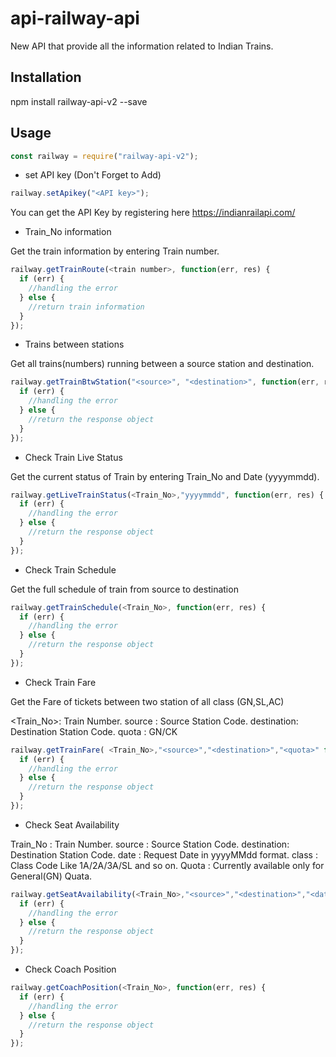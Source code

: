 # api-railway-api

New API that provide all the information related to Indian Trains.

## Installation

npm install railway-api-v2 --save

## Usage

```js
const railway = require("railway-api-v2");
```

- set API key (Don't Forget to Add)

```js
railway.setApikey("<API key>");
```

You can get the API Key by registering here https://indianrailapi.com/

- Train_No information

Get the train information by entering Train number.

```js
railway.getTrainRoute(<train number>, function(err, res) {
  if (err) {
    //handling the error
  } else {
    //return train information
  }
});
```

- Trains between stations

Get all trains(numbers) running between a source station and destination.

```js
railway.getTrainBtwStation("<source>", "<destination>", function(err, res) {
  if (err) {
    //handling the error
  } else {
    //return the response object
  }
});
```

- Check Train Live Status

Get the current status of Train by entering Train_No and Date (yyyymmdd).

```js
railway.getLiveTrainStatus(<Train_No>,"yyyymmdd", function(err, res) {
  if (err) {
    //handling the error
  } else {
    //return the response object
  }
});
```

- Check Train Schedule

Get the full schedule of train from source to destination

```js
railway.getTrainSchedule(<Train_No>, function(err, res) {
  if (err) {
    //handling the error
  } else {
    //return the response object
  }
});
```

- Check Train Fare

Get the Fare of tickets between two station of all class (GN,SL,AC)

<Train_No>: Train Number.
source : Source Station Code.
destination: Destination Station Code.
quota : GN/CK

```js
railway.getTrainFare( <Train_No>,"<source>","<destination>","<quota>" function(err, res) {
  if (err) {
    //handling the error
  } else {
    //return the response object
  }
});
```

- Check Seat Availability

Train_No : Train Number.
source : Source Station Code.
destination: Destination Station Code.
date : Request Date in yyyyMMdd format.
class : Class Code Like 1A/2A/3A/SL and so on.
Quota : Currently available only for General(GN) Quata.

```js
railway.getSeatAvailability(<Train_No>,"<source>","<destination>","<date>","<class>", function(err, res) {
  if (err) {
    //handling the error
  } else {
    //return the response object
  }
});
```

- Check Coach Position

```js
railway.getCoachPosition(<Train_No>, function(err, res) {
  if (err) {
    //handling the error
  } else {
    //return the response object
  }
});
```
